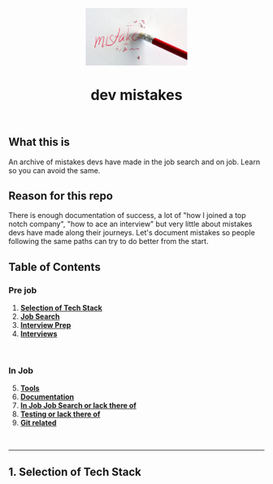 <h1 align="center">
  <br>
  <a href="https://github.com/leonardomso/33"><img src="mistake.jpg" alt="Mistakes" width=200" /></a>
  <br>
  <br>
  dev mistakes
  <br><br>
</h1>

## What this is
An archive of mistakes devs have made in the job search and on job. Learn so you can avoid the same.

## Reason for this repo
There is enough documentation of success, a lot of "how I joined a top notch company", "how to ace an interview" but very little about mistakes devs have made along their journeys. Let's document mistakes so people following the same paths can try to do better from the start.

## <a id="table-of-contents">Table of Contents</a>

### Pre job

1. **[Selection of Tech Stack](#1-selection-of-tech-stack)**
2. **[Job Search](#2-job-search)**
3. **[Interview Prep](#3-interview-prep)**
4. **[Interviews](#4-interviews)**
<br />

### In Job

5. **[Tools](#5-tools)**
6. **[Documentation](#6-documentation)**
7. **[In Job Job Search or lack there of](#7-in-job-job-search-or-lack-there-of)**
8. **[Testing or lack there of](#8-testing-or-lack-there-of)**
9. **[Git related](#5-git-related)**

<br />
<hr />

## 1. Selection of Tech Stack
